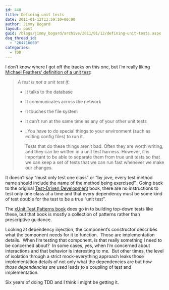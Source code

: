 ```yaml
---
id: 448
title: Defining unit tests
date: 2011-01-12T13:59:10+00:00
author: Jimmy Bogard
layout: post
guid: /blogs/jimmy_bogard/archive/2011/01/12/defining-unit-tests.aspx
dsq_thread_id:
  - "264716660"
categories:
  - TDD
---
```

I don’t know where I got off the tracks on this one, but I’m really liking [Michael Feathers’ definition of a unit test](http://www.artima.com/weblogs/viewpost.jsp?thread=126923):

> _A test is not a unit test if:_ 
> 
>   * It talks to the database 
>   * It communicates across the network 
>   * It touches the file system 
>   * It can&#8217;t run at the same time as any of your other unit tests
>   * _You have to do special things to your environment (such as editing config files) to run it. 
>     
>     Tests that do these things aren&#8217;t bad. Often they are worth writing, and they can be written in a unit test harness. However, it is important to be able to separate them from true unit tests so that we can keep a set of tests that we can run fast whenever we make our changes.
>     
>     </i></li> </blockquote> 
>     
>     It doesn’t say “must only test one class” or “by jove, every test method name should include the name of the method being exercised”.&#160; Going back to the original [Test-Driven Development](http://www.amazon.com/Test-Driven-Development-Kent-Beck/dp/0321146530) book, there are no instructions to test only one class at a time and that every dependency must be some kind of test double for the test to be a true “unit test”.
>     
>     The [xUnit Test Patterns book](http://www.amazon.com/gp/product/0131495054/) does go in to building top-down tests like these, but that book is mostly a collection of patterns rather than prescriptive guidance.
>     
>     Looking at dependency injection, the component’s constructor describes what the component needs for it to function.&#160; Those are implementation details.&#160; When I’m testing that component, is that really something I need to be concerned about?&#160; In some cases, yes, when I’m concerned about interactions and that behavior is interesting to me.&#160; But other times, the level of isolation through a strict mock-everything approach leaks those implementation details of not only what the dependencies are but _how those dependencies are used_ leads to a coupling of test and implementation.
>     
>     Six years of doing TDD and I think I might be getting it.